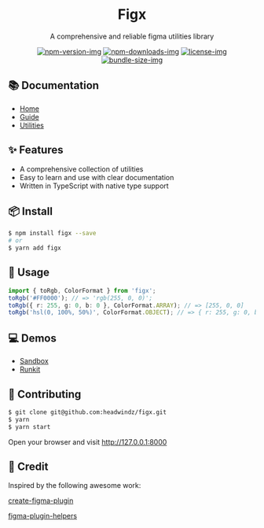 <div align="center">
  <h1>Figx</h1>
</div>

<div align="center">

A comprehensive and reliable figma utilities library

[![npm-version-img]][npm-link] [![npm-downloads-img]][npm-link] [![license-img]][license-link] [![bundle-size-img]](https://bundlephobia.com/result?p=figx)

[npm-link]: https://www.npmjs.com/package/figx
[npm-version-img]: https://img.shields.io/npm/v/figx.svg?style=flat
[npm-downloads-img]: https://img.shields.io/npm/dm/figx.svg?style=flat
[license-img]: https://img.shields.io/badge/license-MIT-blue.svg
[license-link]: https://github.com/headwindz/figx/blob/main/LICENSE
[bundle-size-img]: https://img.shields.io/bundlephobia/minzip/figx?cacheSeconds=1800

</div>

## 📚 Documentation

- [Home](https://figx.vercel.app)
- [Guide](https://figx.vercel.app/guide)
- [Utilities](https://figx.vercel.app/utilities)

## ✨ Features

- A comprehensive collection of utilities
- Easy to learn and use with clear documentation
- Written in TypeScript with native type support

## 📦 Install

```bash
$ npm install figx --save
# or
$ yarn add figx
```

## 🔨 Usage

```ts
import { toRgb, ColorFormat } from 'figx';
toRgb('#FF0000'); // => 'rgb(255, 0, 0)';
toRgb({ r: 255, g: 0, b: 0 }, ColorFormat.ARRAY); // => [255, 0, 0]
toRgb('hsl(0, 100%, 50%)', ColorFormat.OBJECT); // => { r: 255, g: 0, b: 0 }
```

## 💻 Demos

- [Sandbox][sandbox-link]
- [Runkit][runkit-link]

[sandbox-link]: https://codesandbox.io/s/demo-316l9?file=/src/index.js
[runkit-link]: https://runkit.com/headwindz/61d919edcdc69d0008742627

## 🤝 Contributing

```bash
$ git clone git@github.com:headwindz/figx.git
$ yarn
$ yarn start
```

Open your browser and visit http://127.0.0.1:8000

## 🙏 Credit

Inspired by the following awesome work:

[create-figma-plugin](https://github.com/yuanqing/create-figma-plugin)

[figma-plugin-helpers](https://github.com/figma-plugin-helper-functions/figma-plugin-helpers)
